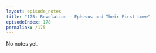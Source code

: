 ```yaml
---
layout: episode_notes
title: "175: Revelation — Ephesus and Their First Love"
episodeIndex: 178
permalink: /175
---
```

No notes yet.
